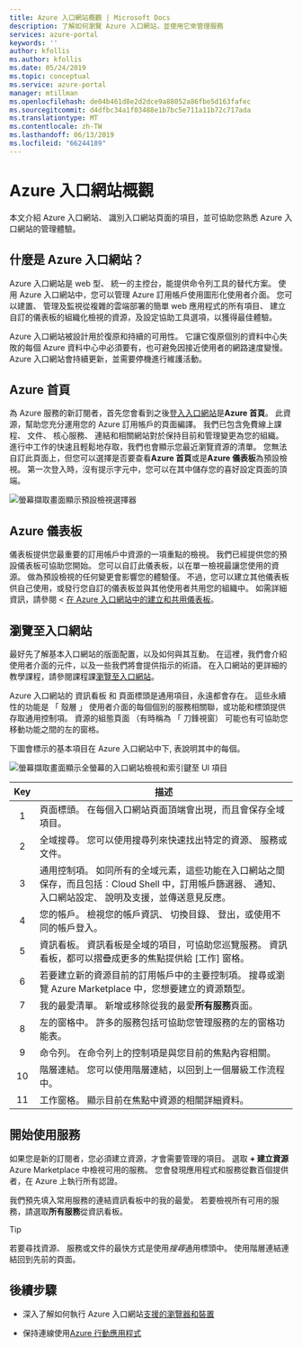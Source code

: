 ```yaml
---
title: Azure 入口網站概觀 | Microsoft Docs
description: 了解如何瀏覽 Azure 入口網站，並使用它來管理服務
services: azure-portal
keywords: ''
author: kfollis
ms.author: kfollis
ms.date: 05/24/2019
ms.topic: conceptual
ms.service: azure-portal
manager: mtillman
ms.openlocfilehash: de04b461d8e2d2dce9a88052a86fbe5d163fafec
ms.sourcegitcommit: d4dfbc34a1f03488e1b7bc5e711a11b72c717ada
ms.translationtype: MT
ms.contentlocale: zh-TW
ms.lasthandoff: 06/13/2019
ms.locfileid: "66244189"
---
```

# <a name="azure-portal-overview"></a>Azure 入口網站概觀

本文介紹 Azure 入口網站、 識別入口網站頁面的項目，並可協助您熟悉 Azure 入口網站的管理體驗。

## <a name="what-is-the-azure-portal"></a>什麼是 Azure 入口網站？

Azure 入口網站是 web 型、 統一的主控台，能提供命令列工具的替代方案。 使用 Azure 入口網站中，您可以管理 Azure 訂用帳戶使用圖形化使用者介面。 您可以建置、 管理及監視從複雜的雲端部署的簡單 web 應用程式的所有項目、 建立自訂的儀表板的組織化檢視的資源，及設定協助工具選項，以獲得最佳體驗。

Azure 入口網站被設計用於復原和持續的可用性。 它讓它復原個別的資料中心失敗的每個 Azure 資料中心中必須要有，也可避免因接近使用者的網路速度變慢。 Azure 入口網站會持續更新，並需要停機進行維護活動。

## <a name="azure-home"></a>Azure 首頁

為 Azure 服務的新訂閱者，首先您會看到之後[登入入口網站](https://portal.azure.com)是**Azure 首頁**。 此資源，幫助您充分運用您的 Azure 訂用帳戶的頁面編譯。 我們已包含免費線上課程、 文件、 核心服務、 連結和相關網站對於保持目前和管理變更為您的組織。 進行中工作的快速且輕鬆地存取，我們也會顯示您最近瀏覽資源的清單。 您無法自訂此頁面上，但您可以選擇是否要查看**Azure 首頁**或是**Azure 儀表板**為預設檢視。 第一次登入時，沒有提示字元中，您可以在其中儲存您的喜好設定頁面的頂端。

![螢幕擷取畫面顯示預設檢視選擇器](./media/azure-portal-overview/azure-portal-default-view.png)

## <a name="azure-dashboard"></a>Azure 儀表板

儀表板提供您最重要的訂用帳戶中資源的一項重點的檢視。 我們已經提供您的預設儀表板可協助您開始。 您可以自訂此儀表板，以在單一檢視最讓您使用的資源。 做為預設檢視的任何變更會影響您的體驗僅。 不過，您可以建立其他儀表板供自己使用，或發行您自訂的儀表板並與其他使用者共用您的組織中。 如需詳細資訊，請參閱 <<c0> [ 在 Azure 入口網站中的建立和共用儀表板](../azure-portal/azure-portal-dashboards.md)。

## <a name="getting-around-the-portal"></a>瀏覽至入口網站

最好先了解基本入口網站的版面配置，以及如何與其互動。 在這裡，我們會介紹使用者介面的元件，以及一些我們將會提供指示的術語。 在入口網站的更詳細的教學課程，請參閱課程課[瀏覽至入口網站](https://docs.microsoft.com/learn/modules/tour-azure-portal/3-navigate-the-portal)。

Azure 入口網站的 資訊看板 和 頁面標頭是通用項目，永遠都會存在。 這些永續性的功能是 「 殼層 」 使用者介面的每個個別的服務相關聯，或功能和標頭提供存取通用控制項。 資源的組態頁面 （有時稱為 「 刀鋒視窗） 可能也有可協助您移動功能之間的左的窗格。

下圖會標示的基本項目在 Azure 入口網站中下, 表說明其中的每個。

![螢幕擷取畫面顯示全螢幕的入口網站檢視和索引鍵至 UI 項目](./media/azure-portal-overview/azure-portal-fullscreen-map.png)

|Key|描述
|:---:|---|
|1|頁面標頭。 在每個入口網站頁面頂端會出現，而且會保存全域項目。|
|2| 全域搜尋。 您可以使用搜尋列來快速找出特定的資源、 服務或文件。|
|3|通用控制項。 如同所有的全域元素，這些功能在入口網站之間保存，而且包括︰Cloud Shell 中，訂用帳戶篩選器、 通知、 入口網站設定、 說明及支援，並傳送意見反應。|
|4|您的帳戶。 檢視您的帳戶資訊、 切換目錄、 登出，或使用不同的帳戶登入。|
|5|資訊看板。 資訊看板是全域的項目，可協助您巡覽服務。 資訊看板，都可以摺疊成更多的焦點提供給 [工作] 窗格。|
|6|若要建立新的資源目前的訂用帳戶中的主要控制項。 搜尋或瀏覽 Azure Marketplace 中，您想要建立的資源類型。|
|7|我的最愛清單。 新增或移除從我的最愛**所有服務**頁面。|
|8|左的窗格中。 許多的服務包括可協助您管理服務的左的窗格功能表。|
|9|命令列。 在命令列上的控制項是與您目前的焦點內容相關。|
|10|階層連結。 您可以使用階層連結，以回到上一個層級工作流程中。|
|11|工作窗格。  顯示目前在焦點中資源的相關詳細資料。|

## <a name="get-started-with-services"></a>開始使用服務

如果您是新的訂閱者，您必須建立資源，才會需要管理的項目。 選取  **+ 建立資源**Azure Marketplace 中檢視可用的服務。 您會發現應用程式和服務從數百個提供者，在 Azure 上執行所有認證。

我們預先填入常用服務的連結資訊看板中的我的最愛。  若要檢視所有可用的服務，請選取**所有服務**從資訊看板。

> [!TIP]
> 若要尋找資源、 服務或文件的最快方式是使用*搜尋*通用標頭中。 使用階層連結連結回到先前的頁面。
>

## <a name="next-steps"></a>後續步驟

* 深入了解如何執行 Azure 入口網站[支援的瀏覽器和裝置](../azure-portal/azure-portal-supported-browsers-devices.md)

* 保持連線使用[Azure 行動應用程式](https://azure.microsoft.com/features/azure-portal/mobile-app/)
